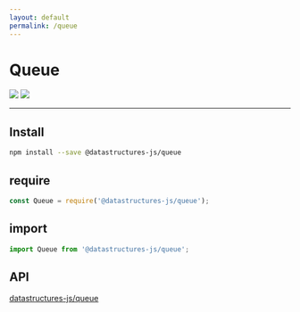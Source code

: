 ```yaml
---
layout: default
permalink: /queue
---
```


# Queue
<div class="ds-badges">
  <img src="https://img.shields.io/npm/v/@datastructures-js/queue.svg"/>
  <img src="https://img.shields.io/npm/dm/@datastructures-js/queue.svg"/>
</div>
<hr />

## Install
```sh
npm install --save @datastructures-js/queue
```

## require
```js
const Queue = require('@datastructures-js/queue');
```

## import
```js
import Queue from '@datastructures-js/queue';
```

## API
<a href="https://github.com/datastructures-js/queue#table-of-contents">datastructures-js/queue</a>
<br /><br />
